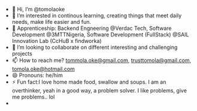 - 👋 Hi, I’m @tomolaoke
- 👀 I’m interested in continous learning, creating things that meet daily needs, make life easier and fun.
- 🌱 Apprenticeship: Backend Engneering @Verdac Tech, Software Development @3MTTNigeria, Software Development (FullStack) @SAIL Innovation Lab (CcHuB x findworka)
- 💞️ I’m looking to collaborate on different interesting and challenging projects
- 📫 How to reach me? tommola.oke@gmail.com, trusttomola@gmail.com, tomola.oke@hotmail.com
- 😄 Pronouns: he/him
- ⚡ Fun fact:I love home made food, swallow and soups. I am an overthinker, yeah in a good way, a problem solver. I like problems, give me problems.. lol
- 

<!---
tomolaoke/tomolaoke is a ✨ special ✨ repository because its `README.md` (this file) appears on your GitHub profile.
You can click the Preview link to take a look at your changes.
--->

